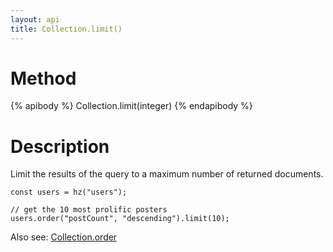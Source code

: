 ```yaml
---
layout: api
title: Collection.limit()
---
```


# Method

{% apibody %}
Collection.limit(integer)
{% endapibody %}

# Description

Limit the results of the query to a maximum number of returned documents.

```
const users = hz("users");

// get the 10 most prolific posters
users.order("postCount", "descending").limit(10);
```

Also see: [Collection.order][co]

[co]: /api/collection-order/
